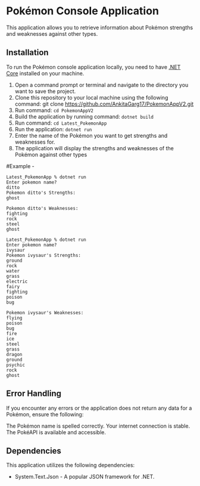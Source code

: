 
# Pokémon Console Application

This application allows you to retrieve information about Pokémon strengths and weaknesses against other types.

## Installation

To run the Pokémon console application locally, you need to have [.NET Core](https://dotnet.microsoft.com/download) installed on your machine.

1. Open a command prompt or terminal and navigate to the directory you want to save the project.
2. Clone this repository to your local machine using the following command: git clone https://github.com/AnkitaGarg17/PokemonAppV2.git
3. Run command: ```cd PokemonAppV2```
4. Build the application by running command: ```dotnet build```
5. Run command: ```cd Latest_PokemonApp```
6. Run the application: ```dotnet run```
7. Enter the name of the Pokémon you want to get strengths and weaknesses for.
8. The application will display the strengths and weaknesses of the Pokémon against other types

 #Example -
``` 
Latest_PokemonApp % dotnet run
Enter pokemon name?
ditto
Pokemon ditto's Strengths:
ghost

Pokemon ditto's Weaknesses:
fighting
rock
steel
ghost

Latest_PokemonApp % dotnet run
Enter pokemon name?
ivysaur
Pokemon ivysaur's Strengths:
ground
rock
water
grass
electric
fairy
fighting
poison
bug

Pokemon ivysaur's Weaknesses:
flying
poison
bug
fire
ice
steel
grass
dragon
ground
psychic
rock
ghost
```

## Error Handling
If you encounter any errors or the application does not return any data for a Pokémon, ensure the following:

The Pokémon name is spelled correctly.
Your internet connection is stable.
The PokéAPI is available and accessible.

## Dependencies

This application utilizes the following dependencies:
- System.Text.Json - A popular JSON framework for .NET.
